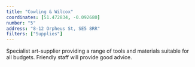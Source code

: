 ```yaml
---
title: "Cowling & Wilcox"
coordinates: [51.472834, -0.092680]
number: "5"
address: "8-12 Orpheus St, SE5 8RR"
filters: ["Supplies"]
---
```


Specialist art-supplier providing a range of tools and materials suitable for all budgets. Friendly staff will provide good advice.
